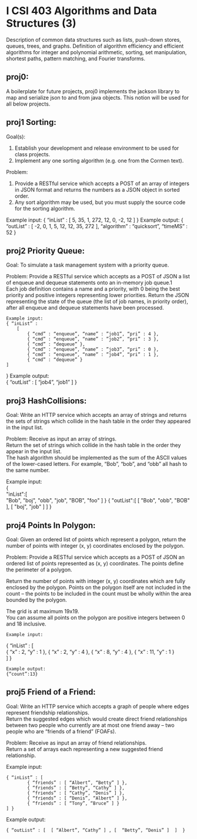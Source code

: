 # I CSI 403 Algorithms and Data Structures (3)
Description of common data structures such as lists, push-down stores, queues, trees, and graphs. Definition of algorithm efficiency and efficient algorithms for integer and polynomial arithmetic, sorting, set manipulation, shortest paths, pattern matching, and Fourier transforms.

## proj0:
A boilerplate for future projects, proj0 implements the jackson library to map and serialize json to and from java objects. This notion will be used for all below projects.

## proj1 Sorting:
Goal(s):
1. Establish your development and release environment to be used for class projects. 
2. Implement any one sorting algorithm (e.g. one from the Cormen text).

Problem: 
1. Provide a RESTful service which accepts a POST of an array of integers in JSON format and returns the numbers as a JSON object in sorted order.  
2.  Any sort algorithm may be used, but you must supply the source code for the sorting algorithm.

  Example input:     { “inList”      :    [ 5, 35, 1, 272, 12, 0, -2, 12 ] } 
  Example output:    { “outList”     :    [ -2, 0, 1, 5, 12, 12, 35, 272 ], 
                       “algorithm”   :    “quicksort”, 
                       “timeMS”      :    52 } 

## proj2 Priority Queue:
Goal:
	To simulate a task management system with a priority queue.

Problem: 
	Provide a RESTful service which accepts as a POST of JSON a list of enqueue and dequeue statements onto an in-memory job queue.1  
	Each job definition contains a name and a priority, with 0 being the best priority and positive integers representing lower priorities.
	Return the JSON representing the state of the queue (the list of job names, in priority order), after all enqueue and dequeue statements have been processed.  
	
	Example input:    	
	{ “inList” : 
		[ 
			{ “cmd” : “enqueue”, “name” : ”job1”, “pri” : 4 }, 
		 	{ “cmd” : “enqueue”, “name” : ”job2”, “pri” : 3 },
		  	{ “cmd” : “dequeue” },
		  	{ “cmd” : “enqueue”, “name” : ”job3”, “pri” : 0 },
		  	{ “cmd” : “enqueue”, “name” : ”job4”, “pri” : 1 },
		  	{ “cmd” : “dequeue” }
   	] 
   } 
	Example output: 	
	{ “outList” : 
		[ “job4”, “job1” ] 
	} 

## proj3 HashCollisions:
Goal:
	Write an HTTP service which accepts an array of strings and returns the sets of strings which collide in the hash table in the order they appeared in the input list.

Problem: 
	Receive as input an array of strings.  
	Return the set of strings which collide in the hash table in the order they appear in the input list.  
	The hash algorithm should be implemented as the sum of the ASCII values of the lower-cased letters.  For example, “Bob”, “bob”, and “obb” all hash to the same number.
	
Example input:    	
	{  
  	"inList":[  
       	"Bob",
     	 	"boj",
     	 	"obb",
     	 	"job",
     	 	"BOB",
     	 	"foo"
   	]
	}
	{
   	"outList":[
      	[
         		"Bob",
         		"obb",
         		"BOB"
      	],
      	[
         		"boj",
         		"job"
      	]
   	]
	}

## proj4 Points In Polygon:
Goal:
	Given an ordered list of points which represent a polygon, return the 
  number of points with integer (x, y) coordinates enclosed by the polygon.

Problem: 
	Provide a RESTful service which accepts as a POST of JSON an ordered 
  list of points represented as (x, y) coordinates.  The points define 
  the perimeter of a polygon.  

  Return the number of points with integer (x, y) coordinates which are 
  fully enclosed by the polygon.  Points on the polygon itself are not 
  included in the count – the points to be included in the count must 
  be wholly within the area bounded by the polygon.  

  The grid is at maximum 19x19.  
  You can assume all points on the polygon are positive integers between 0 and 
  18 inclusive.
	
	Example input: 
  { “inList” : 
      [  
          { “x” : 2,  “y” : 1 }, 
          { “x” : 2,  “y” : 4 }, 
          { “x” : 8,  “y” : 4 }, 
          { “x” : 11, ”y” : 1 }		
      ] 
  } 

	Example output: 	
	{“count”:13} 

## proj5 Friend of a Friend:
Goal:
	Write an HTTP service which accepts a graph of people where edges represent friendship relationships.  
	Return the suggested edges which would create direct friend relationships between two people who currently 
	are at most one friend away – two people who are “friends of a friend” (FOAFs). 

Problem: 
	Receive as input an array of friend relationships.  
	Return a set of arrays each representing a new suggested friend relationship.
	
Example input: 

	{ “inList” : [ 
			{ “friends” : [ “Albert”, “Betty” ] }, 
			{ “friends” : [ “Betty”, “Cathy” ] }, 
			{ “friends” : [ “Cathy”, “Denis” ] }, 
			{ “friends” : [ “Denis”, “Albert” ] },
			{ “friends” : [ “Tony”, “Bruce” ] }
    ] } 

Example output: 	

	{ “outList” : [  [ “Albert”, “Cathy” ] , [  “Betty”, “Denis” ]  ]  } 

